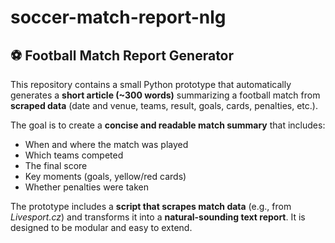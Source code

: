 # soccer-match-report-nlg

## ⚽ Football Match Report Generator

This repository contains a small Python prototype that automatically generates a **short article (~300 words)** summarizing a football match from **scraped data** (date and venue, teams, result, goals, cards, penalties, etc.).

The goal is to create a **concise and readable match summary** that includes:

- When and where the match was played  
- Which teams competed  
- The final score  
- Key moments (goals, yellow/red cards)  
- Whether penalties were taken  

The prototype includes a **script that scrapes match data** (e.g., from *Livesport.cz*) and transforms it into a **natural-sounding text report**. 
It is designed to be modular and easy to extend.
